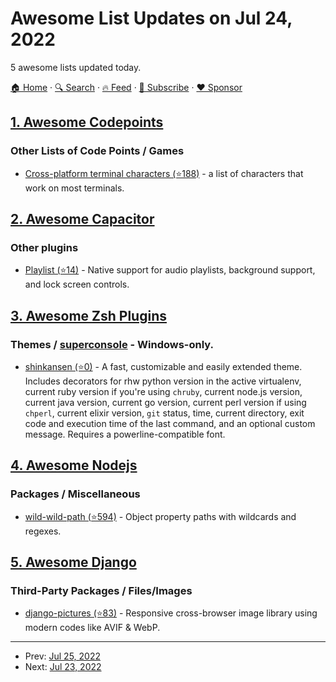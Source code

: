 # Awesome List Updates on Jul 24, 2022

5 awesome lists updated today.

[🏠 Home](/README.md) · [🔍 Search](https://www.trackawesomelist.com/search/) · [🔥 Feed](https://www.trackawesomelist.com/rss.xml) · [📮 Subscribe](https://trackawesomelist.us17.list-manage.com/subscribe?u=d2f0117aa829c83a63ec63c2f&id=36a103854c) · [❤️  Sponsor](https://github.com/sponsors/theowenyoung)



## [1. Awesome Codepoints](/content/Codepoints/awesome-codepoints/README.md)

### Other Lists of Code Points / Games

*   [Cross-platform terminal characters (⭐188)](https://github.com/ehmicky/cross-platform-terminal-characters) - a list of characters that work on most terminals.

## [2. Awesome Capacitor](/content/riderx/awesome-capacitor/README.md)

### Other plugins

*   [Playlist (⭐14)](https://github.com/phiamo/capacitor-plugin-playlist) - Native support for audio playlists, background support, and lock screen controls.

## [3. Awesome Zsh Plugins](/content/unixorn/awesome-zsh-plugins/README.md)

### Themes / [superconsole](https://github.com/alexchmykhalo/superconsole)   \- Windows-only.

*   [shinkansen (⭐0)](https://github.com/MRZ07/shinkansen.zsh-theme) - A fast, customizable and easily extended theme. Includes decorators for rhw python version in the active virtualenv, current ruby version if you're using `chruby`, current node.js version, current java version, current go version, current perl version if using `chperl`, current elixir version, `git` status, time, current directory, exit code and execution time of the last command, and an optional custom message. Requires a powerline-compatible font.

## [4. Awesome Nodejs](/content/sindresorhus/awesome-nodejs/README.md)

### Packages / Miscellaneous

*   [wild-wild-path (⭐594)](https://github.com/ehmicky/wild-wild-path) - Object property paths with wildcards and regexes.

## [5. Awesome Django](/content/wsvincent/awesome-django/README.md)

### Third-Party Packages / Files/Images

*   [django-pictures (⭐83)](https://github.com/codingjoe/django-pictures) - Responsive cross-browser image library using modern codes like AVIF & WebP.

---

- Prev: [Jul 25, 2022](/content/2022/07/25/README.md)
- Next: [Jul 23, 2022](/content/2022/07/23/README.md)
